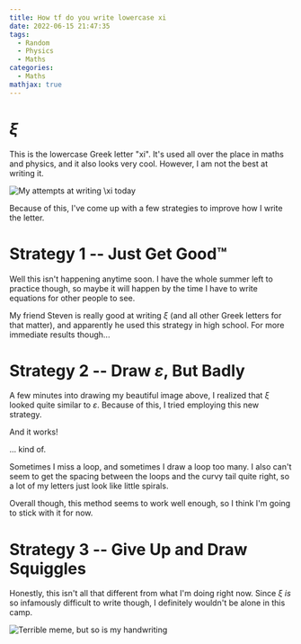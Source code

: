 ```yaml
---
title: How tf do you write lowercase xi
date: 2022-06-15 21:47:35
tags:
  - Random
  - Physics
  - Maths
categories:
  - Maths
mathjax: true
---
```


# $\xi$

This is the lowercase Greek letter "xi". It's used all over the place in maths and physics, and it also looks very cool. However, I am not the best at writing it.

<!-- more -->

![My attempts at writing $\xi$ today](attempt.png)

Because of this, I've come up with a few strategies to improve how I write the letter.

# Strategy 1 -- Just Get Good™

Well this isn't happening anytime soon. I have the whole summer left to practice though, so maybe it will happen by the time I have to write equations for other people to see.

My friend Steven is really good at writing $\xi$ (and all other Greek letters for that matter), and apparently he used this strategy in high school. For more immediate results though...

# Strategy 2 -- Draw $\varepsilon$, But Badly

A few minutes into drawing my beautiful image above, I realized that $\xi$ looked quite similar to $\varepsilon$. Because of this, I tried employing this new strategy.

And it works!

... kind of.

Sometimes I miss a loop, and sometimes I draw a loop too many. I also can't seem to get the spacing between the loops and the curvy tail quite right, so a lot of my letters just look like little spirals.

Overall though, this method seems to work well enough, so I think I'm going to stick with it for now.

# Strategy 3 -- Give Up and Draw Squiggles

Honestly, this isn't all that different from what I'm doing right now. Since $\xi$ *is* so infamously difficult to write though, I definitely wouldn't be alone in this camp.

![Terrible meme, but so is my handwriting](meme.webp)
